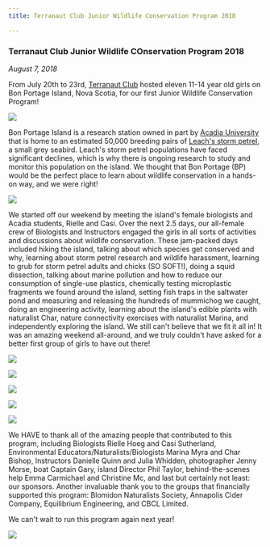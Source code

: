 ```yaml
---
title: Terranaut Club Junior Wildlife Conservation Program 2018

---
```


### Terranaut Club Junior Wildlife COnservation Program 2018

*August 7, 2018*

From July 20th to 23rd, [Terranaut Club](www.terranautclub.com) hosted eleven 11-14 year old girls on Bon Portage Island, Nova Scotia, for our first Junior Wildlife Conservation Program!

![](38600582_956677594519009_8909776043414388736_o.jpg)

Bon Portage Island is a research station owned in part by [Acadia University](www.acadiau.ca) that is home to an estimated 50,000 breeding pairs of [Leach's storm petrel](https://www.audubon.org/field-guide/bird/leachs-storm-petrel), a small grey seabird. Leach's storm petrel populations have faced significant declines, which is why there is ongoing research to study and monitor this population on the island. We thought that Bon Portage (BP) would be the perfect place to learn about wildlife conservation in a hands-on way, and we were right!

![](38518054_956676697852432_7697318866086526976_o.jpg)

We started off our weekend by meeting the island's female biologists and Acadia students, Rielle and Casi. Over the next 2.5 days, our all-female crew of Biologists and Instructors engaged the girls in all sorts of activities and discussions about wildlife conservation. These jam-packed days included hiking the island, talking about which species get conserved and why, learning about storm petrel research and wildlife harassment, learning to grub for storm petrel adults and chicks (SO SOFT!), doing a squid dissection, talking about marine pollution and how to reduce our consumption of single-use plastics, chemically testing microplastic fragments we found around the island, setting fish traps in the saltwater pond and measuring and releasing the hundreds of mummichog we caught, doing an engineering activity, learning about the island's edible plants with naturalist Char, nature connectivity exercises with naturalist Marina, and independently exploring the island. We still can't believe that we fit it all in! It was an amazing weekend all-around, and we truly couldn't have asked for a better first group of girls to have out there!

![](38661463_956676927852409_4647456580537679872_o.jpg)

![](38643215_956674751185960_3469987074386427904_o.jpg)

![](38509729_956675874519181_6938011743855575040_o.jpg)

![](38518066_956673151186120_7685511382514532352_o.jpg)

![](38676765_956678837852218_2777108514810626048_o.jpg)

We HAVE to thank all of the amazing people that contributed to this program, including Biologists Rielle Hoeg and Casi Sutherland, Environmental Educators/Naturalists/Biologists Marina Myra and Char Bishop, Instructors Danielle Quinn and Julia Whidden, photographer Jenny Morse, boat Captain Gary, island Director Phil Taylor, behind-the-scenes help Emma Carmichael and Christine Mc, and last but certainly not least: our sponsors. Another invaluable thank you to the groups that financially supported this program: Blomidon Naturalists Society, Annapolis Cider Company, Equilibrium Engineering, and CBCL Limited.

We can't wait to run this program again next year!

![](38600478_956674321186003_3632371773439213568_o.jpg)
